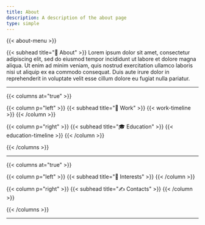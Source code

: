 ```yaml
---
title: About
description: A description of the about page
type: simple
---
```


{{< about-menu >}}

{{< subhead title="👋 About" >}}
Lorem ipsum dolor sit amet, consectetur adipiscing elit, sed do eiusmod tempor incididunt ut labore et dolore magna aliqua. Ut enim ad minim veniam, quis nostrud exercitation ullamco laboris nisi ut aliquip ex ea commodo consequat. Duis aute irure dolor in reprehenderit in voluptate velit esse cillum dolore eu fugiat nulla pariatur.

---

{{< columns at="true" >}}

{{< column p="left" >}}
{{< subhead title="💼 Work" >}}
{{< work-timeline >}}
{{< /column >}}

{{< column p="right" >}}
{{< subhead title="🎓 Education" >}}
{{< education-timeline >}}
{{< /column >}}

{{< /columns >}}

---

{{< columns at="true" >}}

{{< column p="left" >}}
{{< subhead title="🤖 Interests" >}}
{{< /column >}}

{{< column p="right" >}}
{{< subhead title="✍️ Contacts" >}}
{{< /column >}}

{{< /columns >}}

---